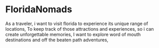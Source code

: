 # FloridaNomads
As a traveler, i want to visit florida to experience its unique range of locations,   To keep track of those attractions and experiences, so i can create unforgettable memories,  I want to explore word of mouth destinations and off the beaten path adventures,
